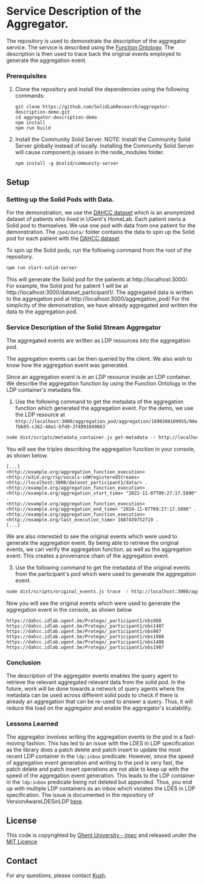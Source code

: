 # Service Description of the Aggregator.

The repository is used to demonstrate the description of the aggregator service. The service is described using the [Function Ontology](https://fno.io/spec/). The description is then used to trace back the original events employed to generate the aggregation event.

### Prerequisites

1.  Clone the repository and install the dependencies using the following commands:

    ```
    git clone https://github.com/SolidLabResearch/aggregator-description-demo.git
    cd aggregator-description-demo
    npm install
    npm run build
    ```

2.  Install the Community Solid Server. NOTE: Install the Community Solid Server globally instead of locally. Installing the Community Solid Server will cause component.js issues in the node_modules folder.

    ```
    npm install -g @solid/community-server
    ```

## Setup

### Setting up the Solid Pods with Data.

For the demonstration, we use the [DAHCC dataset](https://dahcc.idlab.ugent.be/dataset.html)
which is an anonymized dataset of patients who lived in UGent's HomeLab.
Each patient owns a Solid pod to themselves.
We use one pod with data from one patient for the demonstration.
The `/pod/data/` folder contains the data to spin up the Solid pod for each patient with
the [DAHCC dataset](https://dahcc.idlab.ugent.be/dataset.html)

To spin up the Solid pods, run the following command from the root of the repository.

```bash
npm run start-solid-server
```

This will generate the Solid pod for the patients at http://localhost:3000/.
For example, the Solid pod for patient 1 will be at http://localhost:3000/dataset_participant1/.
The aggregated data is written to the aggregation pod at http://localhost:3000/aggregation_pod/
For the simplicity of the demonstration, we have already aggregated and written the data to the aggregation pod.

### Service Description of the Solid Stream Aggregator

The aggregated events are written as LDP resources into the aggregation pod.

The aggregation events can be then queried by the client. We also wish to know how the aggregation event was generated.

Since an aggregation event is in an LDP resource inside an LDP container. We describe the aggregation function by using the Function Ontology in the LDP container's metadata file.

1. Use the following command to get the metadata of the aggregation function which generated the aggregation event. For the demo, we use the LDP resource at `http://localhost:3000/aggregation_pod/aggregation/1690380109955/08efbb85-c262-40a1-bfd9-2f4991049863`

```bash
node dist/scripts/metadata_container.js get-metadata -r http://localhost:3000/aggregation_pod/aggregation/1690380109955/08efbb85-c262-40a1-bfd9-2f4991049863
```

You will see the triples describing the aggregation function in your console, as shown below.

```
[...]
<http://example.org/aggregation_function_execution> <http://w3id.org/rsp/vocals-sd#registeredStreams> <http://localhost:3000/dataset_participant1/data/> .
<http://example.org/aggregation_function_execution> <http://example.org/aggregation_start_time> "2022-11-07T09:27:17.5890" .
<http://example.org/aggregation_function_execution> <http://example.org/aggregation_end_time> "2024-11-07T09:27:17.5890" .
<http://example.org/aggregation_function_execution> <http://example.org/last_execution_time> 1687439752719 .
[...]
```

We are also interested to see the original events which were used to generate the aggregation event. By being able to retrieve the original events, we can verify the aggregation function, as well as the aggregation event. This creates a provenance chain of the aggregation event.

3. Use the following command to get the metadata of the original events from the participant's pod which were used to generate the aggregation event.

```bash
node dist/scripts/original_events.js trace -r http://localhost:3000/aggregation_pod/aggregation/1690380109955/08efbb85-c262-40a1-bfd9-2f4991049863
```

Now you will see the original events which were used to generate the aggregation event in the console, as shown below

```
https://dahcc.idlab.ugent.be/Protego/_participant1/obs988
https://dahcc.idlab.ugent.be/Protego/_participant1/obs1487
https://dahcc.idlab.ugent.be/Protego/_participant1/obs987
https://dahcc.idlab.ugent.be/Protego/_participant1/obs1988
https://dahcc.idlab.ugent.be/Protego/_participant1/obs1488
https://dahcc.idlab.ugent.be/Protego/_participant1/obs1987
```

### Conclusion

The description of the aggregator events enables the query agent to retrieve the relevant aggregated relevant data from the solid pod. In the future, work will be done towards a network of query agents where the metadata can be used across different solid pods to check if there is already an aggregation that can be re-used to answer a query. Thus, it will reduce the load on the aggregator and enable the aggregator's scalability.

### Lessons Learned

The aggregator involves writing the aggregation events to the pod in a fast-moving fashion. This has led to an issue with the LDES in LDP specification as the library does a patch delete and patch insert to update the most recent LDP container in the `ldp:inbox` predicate.
However, since the speed of aggregation event generation and writing to the pod is very fast, the patch delete and patch insert operations are not able to keep up with the speed of the aggregation event generation. This leads to the LDP container in the `ldp:inbox` predicate being not deleted but appended. Thus, you end up with multiple LDP containers as an inbox which violates the LDES in LDP specification. The issue is documented in the repository of VersionAwareLDESinLDP [here](https://github.com/woutslabbinck/VersionAwareLDESinLDP/issues/31).

## License

This code is copyrighted by [Ghent University - imec](https://www.ugent.be/ea/idlab/en) and released under the [MIT Licence](./LICENCE)

## Contact

For any questions, please contact [Kush](mailto:kushagrasingh.bisen@ugent.be).
